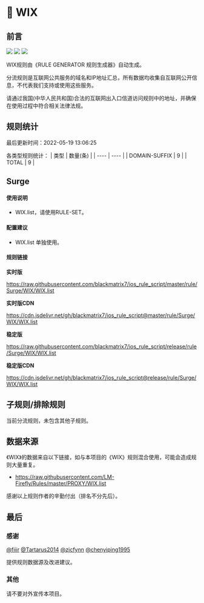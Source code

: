 # 🧸 WIX

## 前言

![](https://shields.io/badge/-移除重复规则-ff69b4) ![](https://shields.io/badge/-DOMAIN与DOMAIN--SUFFIX合并-green) ![](https://shields.io/badge/-IP--CIDR(6)合并-blueviolet) 

WIX规则由《RULE GENERATOR 规则生成器》自动生成。

分流规则是互联网公共服务的域名和IP地址汇总，所有数据均收集自互联网公开信息，不代表我们支持或使用这些服务。

请通过我国(中华人民共和国)合法的互联网出入口信道访问规则中的地址，并确保在使用过程中符合相关法律法规。

## 规则统计

最后更新时间：2022-05-19 13:06:25

各类型规则统计：
| 类型 | 数量(条)  | 
| ---- | ----  |
| DOMAIN-SUFFIX | 9  | 
| TOTAL | 9  | 


## Surge 

#### 使用说明
- WIX.list，请使用RULE-SET。

#### 配置建议
- WIX.list 单独使用。

#### 规则链接
**实时版**

https://raw.githubusercontent.com/blackmatrix7/ios_rule_script/master/rule/Surge/WIX/WIX.list

**实时版CDN**

https://cdn.jsdelivr.net/gh/blackmatrix7/ios_rule_script@master/rule/Surge/WIX/WIX.list

**稳定版**

https://raw.githubusercontent.com/blackmatrix7/ios_rule_script/release/rule/Surge/WIX/WIX.list

**稳定版CDN**

https://cdn.jsdelivr.net/gh/blackmatrix7/ios_rule_script@release/rule/Surge/WIX/WIX.list

## 子规则/排除规则


当前分流规则，未包含其他子规则。

## 数据来源

《WIX》的数据来自以下链接，如与本项目的《WIX》规则混合使用，可能会造成规则大量重复。

- https://raw.githubusercontent.com/LM-Firefly/Rules/master/PROXY/WIX.list


感谢以上规则作者的辛勤付出（排名不分先后）。

## 最后

### 感谢

[@fiiir](https://github.com/fiiir) [@Tartarus2014](https://github.com/Tartarus2014) [@zjcfynn](https://github.com/zjcfynn) [@chenyiping1995](https://github.com/chenyiping1995) 

提供规则数据源及改进建议。

### 其他

请不要对外宣传本项目。